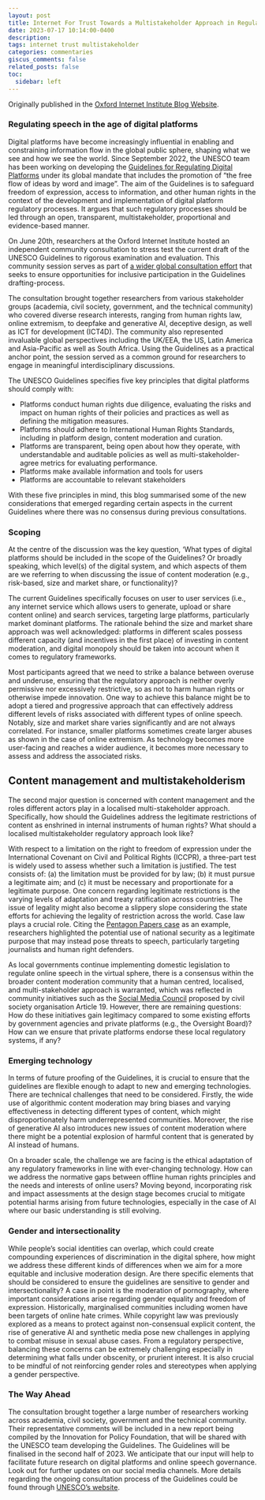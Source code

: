 ```yaml
---
layout: post
title: Internet For Trust Towards a Multistakeholder Approach in Regulating Digital Platforms
date: 2023-07-17 10:14:00-0400
description:
tags: internet trust multistakeholder
categories: commentaries
giscus_comments: false
related_posts: false
toc:
  sidebar: left
---
```




Originally published in the [Oxford Internet Institute Blog Website](https://www.oii.ox.ac.uk/news-events/internet-for-trust-towards-a-multistakeholder-approach-in-regulating-digital-platforms/).


### Regulating speech in the age of digital platforms

Digital platforms have become increasingly influential in enabling and constraining information flow in the global public sphere, shaping what we see and how we see the world. Since September 2022, the UNESCO team has been working on developing the [Guidelines for Regulating Digital Platforms](https://unesdoc.unesco.org/ark:/48223/pf0000384031.locale=en) under its global mandate that includes the promotion of “the free flow of ideas by word and image”. The aim of the Guidelines is to safeguard freedom of expression, access to information, and other human rights in the context of the development and implementation of digital platform regulatory processes. It argues that such regulatory processes should be led through an open, transparent, multistakeholder, proportional and evidence-based manner.

On June 20th, researchers at the Oxford Internet Institute hosted an independent community consultation to stress test the current draft of the UNESCO Guidelines to rigorous examination and evaluation. This community session serves as part of [a wider global consultation effort](https://www.unesco.org/en/internet-conference/guidelines-consultation-process) that seeks to ensure opportunities for inclusive participation in the Guidelines drafting-process.

The consultation brought together researchers from various stakeholder groups (academia, civil society, government, and the technical community) who covered diverse research interests, ranging from human rights law, online extremism, to deepfake and generative AI, deceptive design, as well as ICT for development (ICT4D). The community also represented invaluable global perspectives including the UK/EEA, the US, Latin America and Asia-Pacific as well as South Africa. Using the Guidelines as a practical anchor point, the session served as a common ground for researchers to engage in meaningful interdisciplinary discussions.

The UNESCO Guidelines specifies five key principles that digital platforms should comply with:

- Platforms conduct human rights due diligence, evaluating the risks and impact on human rights of their policies and practices as well as defining the mitigation measures.
- Platforms should adhere to International Human Rights Standards, including in platform design, content moderation and curation.
- Platforms are transparent, being open about how they operate, with understandable and auditable policies as well as multi-stakeholder-agree metrics for evaluating performance.
- Platforms make available information and tools for users
- Platforms are accountable to relevant stakeholders

With these five principles in mind, this blog summarised some of the new considerations that emerged regarding certain aspects in the current Guidelines where there was no consensus during previous consultations.

### Scoping

At the centre of the discussion was the key question, ‘What types of digital platforms should be included in the scope of the Guidelines? Or broadly speaking, which level(s) of the digital system, and which aspects of them are we referring to when discussing the issue of content moderation (e.g., risk-based, size and market share, or functionality)?

The current Guidelines specifically focuses on user to user services (i.e., any internet service which allows users to generate, upload or share content online) and search services, targeting large platforms, particularly market dominant platforms. The rationale behind the size and market share approach was well acknowledged: platforms in different scales possess different capacity (and incentives in the first place) of investing in content moderation, and digital monopoly should be taken into account when it comes to regulatory frameworks.

Most participants agreed that we need to strike a balance between overuse and underuse, ensuring that the regulatory approach is neither overly permissive nor excessively restrictive, so as not to harm human rights or otherwise impede innovation. One way to achieve this balance might be to adopt a tiered and progressive approach that can effectively address different levels of risks associated with different types of online speech. Notably, size and market share varies significantly and are not always correlated. For instance, smaller platforms sometimes create larger abuses as shown in the case of online extremism. As technology becomes more user-facing and reaches a wider audience, it becomes more necessary to assess and address the associated risks.


## Content management and multistakeholderism

The second major question is concerned with content management and the roles different actors play in a localised multi-stakeholder approach. Specifically, how should the Guidelines address the legitimate restrictions of content as enshrined in internal instruments of human rights? What should a localised multistakeholder regulatory approach look like?

With respect to a limitation on the right to freedom of expression under the International Covenant on Civil and Political Rights (ICCPR), a three-part test is widely used to assess whether such a limitation is justified. The test consists of: (a) the limitation must be provided for by law; (b) it must pursue a legitimate aim; and (c) it must be necessary and proportionate for a legitimate purpose. One concern regarding legitimate restrictions is the varying levels of adaptation and treaty ratification across countries. The issue of legality might also become a slippery slope considering the state efforts for achieving the legality of restriction across the world. Case law plays a crucial role. Citing the [Pentagon Papers case](https://globalfreedomofexpression.columbia.edu/cases/new-york-times-co-v-united-states/) as an example, researchers highlighted the potential use of national security as a legitimate purpose that may instead pose threats to speech, particularly targeting journalists and human right defenders.

As local governments continue implementing domestic legislation to regulate online speech in the virtual sphere, there is a consensus within the broader content moderation community that a human centred, localised, and multi-stakeholder approach is warranted, which was reflected in community initiatives such as the [Social Media Council](https://www.article19.org/wp-content/uploads/2021/10/A19-SMC.pdf) proposed by civil society organisation Article 19. However, there are remaining questions: How do these initiatives gain legitimacy compared to some existing efforts by government agencies and private platforms (e.g., the Oversight Board)? How can we ensure that private platforms endorse these local regulatory systems, if any?

### Emerging technology

In terms of future proofing of the Guidelines, it is crucial to ensure that the guidelines are flexible enough to adapt to new and emerging technologies. There are technical challenges that need to be considered. Firstly, the wide use of algorithmic content moderation may bring biases and varying effectiveness in detecting different types of content, which might disproportionately harm underrepresented communities. Moreover, the rise of generative AI also introduces new issues of content moderation where there might be a potential explosion of harmful content that is generated by AI instead of humans.

On a broader scale, the challenge we are facing is the ethical adaptation of any regulatory frameworks in line with ever-changing technology. How can we address the normative gaps between offline human rights principles and the needs and interests of online users? Moving beyond, incorporating risk and impact assessments at the design stage becomes crucial to mitigate potential harms arising from future technologies, especially in the case of AI where our basic understanding is still evolving.

### Gender and intersectionality
While people’s social identities can overlap, which could create compounding experiences of discrimination in the digital sphere, how might we address these different kinds of differences when we aim for a more equitable and inclusive moderation design.  Are there specific elements that should be considered to ensure the guidelines are sensitive to gender and intersectionality? A case in point is the moderation of pornography, where important considerations arise regarding gender equality and freedom of expression. Historically, marginalised communities including women have been targets of online hate crimes. While copyright law was previously explored as a means to protect against non-consensual explicit content, the rise of generative AI and synthetic media pose new challenges in applying to combat misuse in sexual abuse cases. From a regulatory perspective, balancing these concerns can be extremely challenging especially in determining what falls under obscenity, or prurient interest.   It is also crucial to be mindful of not reinforcing gender roles and stereotypes when applying a gender perspective.

### The Way Ahead

The consultation brought together a large number of researchers working across academia, civil society, government and the technical community. Their representative comments will be included in a new report being compiled by the Innovation for Policy Foundation, that will be shared with the UNESCO team developing the Guidelines. The Guidelines will be finalised in the second half of 2023. We anticipate that our input will help to facilitate future research on digital platforms and online speech governance.  Look out for further updates on our social media channels. More details regarding the ongoing consultation process of the Guidelines could be found through [UNESCO’s website](https://www.unesco.org/en/internet-conference/guidelines-consultation-process).
